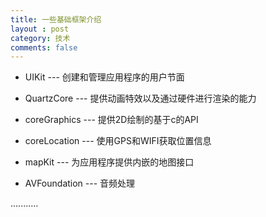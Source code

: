 ```yaml
---
title: 一些基础框架介绍
layout : post
category: 技术
comments: false
---
```



* UIKit --- 创建和管理应用程序的用户节面

* QuartzCore --- 提供动画特效以及通过硬件进行渲染的能力

* coreGraphics ---  提供2D绘制的基于c的API

* coreLocation --- 使用GPS和WIFI获取位置信息

* mapKit --- 为应用程序提供内嵌的地图接口

* AVFoundation --- 音频处理

...........
